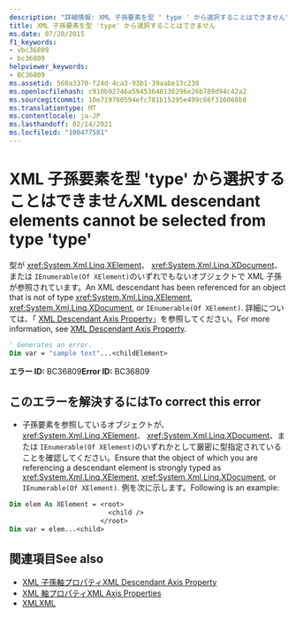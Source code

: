 ```yaml
---
description: "詳細情報: XML 子孫要素を型 ' type ' から選択することはできません"
title: XML 子孫要素を型 'type' から選択することはできません
ms.date: 07/20/2015
f1_keywords:
- vbc36809
- bc36809
helpviewer_keywords:
- BC36809
ms.assetid: 560a3370-f24d-4ca3-93b1-39aabe13c238
ms.openlocfilehash: c910b92746a59453640136296e26b789d94c42a2
ms.sourcegitcommit: 10e719780594efc781b15295e499c66f316068b8
ms.translationtype: MT
ms.contentlocale: ja-JP
ms.lasthandoff: 02/14/2021
ms.locfileid: "100477581"
---
```

# <a name="xml-descendant-elements-cannot-be-selected-from-type-type"></a><span data-ttu-id="bda1d-103">XML 子孫要素を型 'type' から選択することはできません</span><span class="sxs-lookup"><span data-stu-id="bda1d-103">XML descendant elements cannot be selected from type 'type'</span></span>

<span data-ttu-id="bda1d-104">型が <xref:System.Xml.Linq.XElement>、 <xref:System.Xml.Linq.XDocument>、または `IEnumerable(Of XElement)`のいずれでもないオブジェクトで XML 子孫が参照されています。</span><span class="sxs-lookup"><span data-stu-id="bda1d-104">An XML descendant has been referenced for an object that is not of type <xref:System.Xml.Linq.XElement>, <xref:System.Xml.Linq.XDocument>, or `IEnumerable(Of XElement)`.</span></span> <span data-ttu-id="bda1d-105">詳細については、「 [XML Descendant Axis Property](../language-reference/xml-axis/xml-descendant-axis-property.md)」を参照してください。</span><span class="sxs-lookup"><span data-stu-id="bda1d-105">For more information, see [XML Descendant Axis Property](../language-reference/xml-axis/xml-descendant-axis-property.md).</span></span>  
  
```vb  
' Generates an error.  
Dim var = "sample text"...<childElement>  
```  
  
 <span data-ttu-id="bda1d-106">**エラー ID:** BC36809</span><span class="sxs-lookup"><span data-stu-id="bda1d-106">**Error ID:** BC36809</span></span>  
  
## <a name="to-correct-this-error"></a><span data-ttu-id="bda1d-107">このエラーを解決するには</span><span class="sxs-lookup"><span data-stu-id="bda1d-107">To correct this error</span></span>  
  
- <span data-ttu-id="bda1d-108">子孫要素を参照しているオブジェクトが、 <xref:System.Xml.Linq.XElement>、 <xref:System.Xml.Linq.XDocument>、または `IEnumerable(Of XElement)`のいずれかとして厳密に型指定されていることを確認してください。</span><span class="sxs-lookup"><span data-stu-id="bda1d-108">Ensure that the object of which you are referencing a descendant element is strongly typed as <xref:System.Xml.Linq.XElement>, <xref:System.Xml.Linq.XDocument>, or `IEnumerable(Of XElement)`.</span></span> <span data-ttu-id="bda1d-109">例を次に示します。</span><span class="sxs-lookup"><span data-stu-id="bda1d-109">Following is an example:</span></span>  
  
```vb  
Dim elem As XElement = <root>  
                         <child />  
                       </root>  
Dim var = elem...<child>  
```  
  
## <a name="see-also"></a><span data-ttu-id="bda1d-110">関連項目</span><span class="sxs-lookup"><span data-stu-id="bda1d-110">See also</span></span>

- [<span data-ttu-id="bda1d-111">XML 子孫軸プロパティ</span><span class="sxs-lookup"><span data-stu-id="bda1d-111">XML Descendant Axis Property</span></span>](../language-reference/xml-axis/xml-descendant-axis-property.md)
- [<span data-ttu-id="bda1d-112">XML 軸プロパティ</span><span class="sxs-lookup"><span data-stu-id="bda1d-112">XML Axis Properties</span></span>](../language-reference/xml-axis/index.md)
- [<span data-ttu-id="bda1d-113">XML</span><span class="sxs-lookup"><span data-stu-id="bda1d-113">XML</span></span>](../programming-guide/language-features/xml/index.md)
